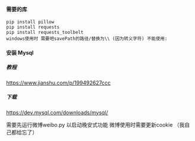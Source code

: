 #### 需要的库 
```
pip install pillow
pip install requests
pip install requests_toolbelt
windows使用时 需要吧savePath的路径/替换为\\ (因为转义字符) 不能使用:
```
#### 安装 Mysql
##### 教程
https://www.jianshu.com/p/199492627ccc 
##### 下载
https://dev.mysql.com/downloads/mysql/

需要先运行微博weibo.py 以启动晚安式功能 微博使用时需要更新cookie （我自己都给忘了）
